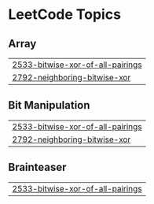 

<!---LeetCode Topics Start-->
# LeetCode Topics
## Array
|  |
| ------- |
| [2533-bitwise-xor-of-all-pairings](https://github.com/Shashank164/DSA/tree/master/2533-bitwise-xor-of-all-pairings) |
| [2792-neighboring-bitwise-xor](https://github.com/Shashank164/DSA/tree/master/2792-neighboring-bitwise-xor) |
## Bit Manipulation
|  |
| ------- |
| [2533-bitwise-xor-of-all-pairings](https://github.com/Shashank164/DSA/tree/master/2533-bitwise-xor-of-all-pairings) |
| [2792-neighboring-bitwise-xor](https://github.com/Shashank164/DSA/tree/master/2792-neighboring-bitwise-xor) |
## Brainteaser
|  |
| ------- |
| [2533-bitwise-xor-of-all-pairings](https://github.com/Shashank164/DSA/tree/master/2533-bitwise-xor-of-all-pairings) |
<!---LeetCode Topics End-->